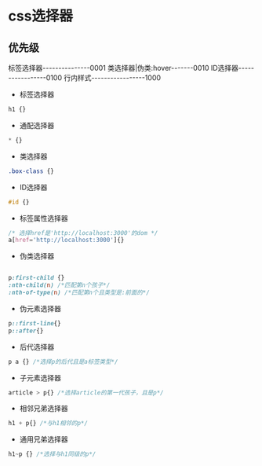 # css选择器

## 优先级

标签选择器---------------0001
类选择器|伪类:hover-------0010
ID选择器-----------------0100
行内样式-----------------1000  

- 标签选择器

```css
h1 {}
```

- 通配选择器

```css
* {}
```

- 类选择器

```css
.box-class {}
```

- ID选择器

```css
#id {}
```

- 标签属性选择器

```css
/* 选择href是'http://localhost:3000'的dom */
a[href='http://localhost:3000']{}
```

- 伪类选择器

```css

p:first-child {}
:nth-child(n) /*匹配第n个孩子*/
:nth-of-type(n) /*匹配第n个且类型是:前面的*/
```

- 伪元素选择器

```css
p::first-line{}
p::after{}
```

- 后代选择器

```css
p a {} /*选择p的后代且是a标签类型*/
```

- 子元素选择器

```css
article > p{} /*选择article的第一代孩子，且是p*/
```

- 相邻兄弟选择器

```css
h1 + p{} /*与h1相邻的p*/
```

- 通用兄弟选择器

```css
h1~p {} /*选择与h1同级的p*/
```
